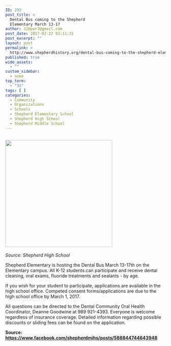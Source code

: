 ```yaml
---
ID: 293
post_title: >
  Dental Bus coming to the Shepherd
  Elementary March 13-17
author: 32bpwr3@gmail.com
post_date: 2017-02-22 03:11:31
post_excerpt: ""
layout: post
permalink: >
  http://www.shepherdhistory.org/dental-bus-coming-to-the-shepherd-elementary-march-13-17/
published: true
wide_assets:
  - ""
custom_sidebar:
  - none
top_term:
  - "31"
tags: [ ]
categories:
  - Community
  - Organizations
  - Schools
  - Shepherd Elementary School
  - Shepherd High School
  - Shepherd Middle School
---
```

<h2><img class="alignnone size-medium wp-image-295" src="http://www.shepherdhistory.org/wp-content/uploads/2017/02/teeth-whitening-800px-336x336.png" alt="" width="336" height="336" /></h2>
<em>Source: Shepherd High School</em>

Shepherd Elementary is hosting the Dental Bus March 13-17th on the Elementary campus. All K-12 students can participate and receive dental cleaning, oral exams, fluoride treatments and sealants - by age.

If you wish for your student to participate, applications are available in the high school office. Competed consent forms/applications are due to the high school office by March 1, 2017.

All questions can be directed to the Dental Community Oral Health Coordinator, Deanne Goodwine at 989 921-4393. Everyone is welcome regardless of insurance coverage. Detailed information regarding possible discounts or sliding fees can be found on the application.

<strong>Source: </strong><a href="https://www.facebook.com/shepherdmihs/posts/588844744643948"><strong>https://www.facebook.com/shepherdmihs/posts/588844744643948</strong></a>